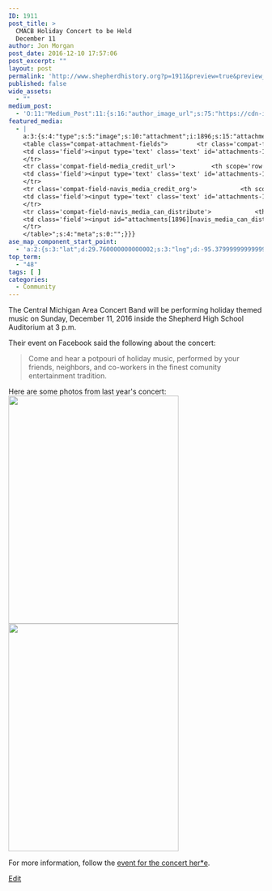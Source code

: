 ```yaml
---
ID: 1911
post_title: >
  CMACB Holiday Concert to be Held
  December 11
author: Jon Morgan
post_date: 2016-12-10 17:57:06
post_excerpt: ""
layout: post
permalink: 'http://www.shepherdhistory.org?p=1911&preview=true&preview_id=1911'
published: false
wide_assets:
  - ""
medium_post:
  - 'O:11:"Medium_Post":11:{s:16:"author_image_url";s:75:"https://cdn-images-1.medium.com/fit/c/200/200/1*SqJTY-3vzTSKsiqc5-cV_A.jpeg";s:10:"author_url";s:28:"https://medium.com/@morga2ja";s:11:"byline_name";N;s:12:"byline_email";N;s:10:"cross_link";s:2:"no";s:2:"id";s:12:"76fa3e90f30e";s:21:"follower_notification";s:2:"no";s:7:"license";s:19:"all-rights-reserved";s:14:"publication_id";s:12:"f45ad4d6ec92";s:6:"status";s:5:"draft";s:3:"url";s:41:"https://medium.com/@morga2ja/76fa3e90f30e";}'
featured_media:
  - |
    a:3:{s:4:"type";s:5:"image";s:10:"attachment";i:1896;s:15:"attachment_data";a:31:{s:2:"id";i:1896;s:5:"title";s:48:"12363050_10153911160030921_4797266785285442002_o";s:8:"filename";s:52:"12363050_10153911160030921_4797266785285442002_o.jpg";s:3:"url";s:110:"http://www.shepherdhistory.org/wp-content/uploads/2016/12/12363050_10153911160030921_4797266785285442002_o.jpg";s:4:"link";s:80:"http://www.shepherdhistory.org/12363050_10153911160030921_4797266785285442002_o/";s:3:"alt";s:0:"";s:6:"author";s:1:"1";s:11:"description";s:0:"";s:7:"caption";s:0:"";s:4:"name";s:48:"12363050_10153911160030921_4797266785285442002_o";s:6:"status";s:7:"inherit";s:10:"uploadedTo";i:0;s:4:"date";i:1481402911000;s:8:"modified";i:1481402911000;s:9:"menuOrder";i:0;s:4:"mime";s:10:"image/jpeg";s:4:"type";s:5:"image";s:7:"subtype";s:4:"jpeg";s:4:"icon";s:67:"http://www.shepherdhistory.org/wp-includes/images/media/default.png";s:13:"dateFormatted";s:17:"December 10, 2016";s:6:"nonces";a:3:{s:6:"update";s:10:"88de59673e";s:6:"delete";s:10:"bc8e6a3363";s:4:"edit";s:10:"f046b439ff";}s:8:"editLink";s:70:"http://www.shepherdhistory.org/wp-admin/post.php?post=1896&action=edit";s:4:"meta";b:0;s:10:"authorName";s:10:"Jon Morgan";s:15:"filesizeInBytes";i:74679;s:21:"filesizeHumanReadable";s:5:"73 KB";s:6:"height";i:972;s:5:"width";i:726;s:11:"orientation";s:8:"portrait";s:5:"sizes";a:3:{s:9:"thumbnail";a:4:{s:6:"height";i:140;s:5:"width";i:140;s:3:"url";s:118:"http://www.shepherdhistory.org/wp-content/uploads/2016/12/12363050_10153911160030921_4797266785285442002_o-140x140.jpg";s:11:"orientation";s:9:"landscape";}s:6:"medium";a:4:{s:6:"height";i:450;s:5:"width";i:336;s:3:"url";s:118:"http://www.shepherdhistory.org/wp-content/uploads/2016/12/12363050_10153911160030921_4797266785285442002_o-336x450.jpg";s:11:"orientation";s:8:"portrait";}s:4:"full";a:4:{s:3:"url";s:110:"http://www.shepherdhistory.org/wp-content/uploads/2016/12/12363050_10153911160030921_4797266785285442002_o.jpg";s:6:"height";i:972;s:5:"width";i:726;s:11:"orientation";s:8:"portrait";}}s:6:"compat";a:2:{s:4:"item";s:1723:"<input type="hidden" name="attachments[1896][menu_order]" value="0" /><p class="media-types media-types-required-info">Required fields are marked <span class="required">*</span></p>
    <table class="compat-attachment-fields">		<tr class='compat-field-media_credit'>			<th scope='row' class='label'><label for='attachments-1896-media_credit'><span class='alignleft'>Credit</span><br class='clear' /></label></th>
    <td class='field'><input type='text' class='text' id='attachments-1896-media_credit' name='attachments[1896][media_credit]' value=''  /></td>
    </tr>
    <tr class='compat-field-media_credit_url'>			<th scope='row' class='label'><label for='attachments-1896-media_credit_url'><span class='alignleft'>Credit URL</span><br class='clear' /></label></th>
    <td class='field'><input type='text' class='text' id='attachments-1896-media_credit_url' name='attachments[1896][media_credit_url]' value=''  /></td>
    </tr>
    <tr class='compat-field-navis_media_credit_org'>			<th scope='row' class='label'><label for='attachments-1896-navis_media_credit_org'><span class='alignleft'>Organization</span><br class='clear' /></label></th>
    <td class='field'><input type='text' class='text' id='attachments-1896-navis_media_credit_org' name='attachments[1896][navis_media_credit_org]' value=''  /></td>
    </tr>
    <tr class='compat-field-navis_media_can_distribute'>			<th scope='row' class='label'><label for='attachments-1896-navis_media_can_distribute'><span class='alignleft'>Can<br />distribute?</span><br class='clear' /></label></th>
    <td class='field'><input id="attachments[1896][navis_media_can_distribute]" name="attachments[1896][navis_media_can_distribute]" type="checkbox" value="1"  /></td>
    </tr>
    </table>";s:4:"meta";s:0:"";}}}
ase_map_component_start_point:
  - 'a:2:{s:3:"lat";d:29.760000000000002;s:3:"lng";d:-95.379999999999995;}'
top_term:
  - "48"
tags: [ ]
categories:
  - Community
---
```

The Central Michigan Area Concert Band will be performing holiday themed music on Sunday, December 11, 2016 inside the Shepherd High School Auditorium at 3 p.m.

Their event on Facebook said the following about the concert:
<blockquote>Come and hear a potpouri of holiday music, performed by your friends, neighbors, and co-workers in the finest comunity entertainment tradition.</blockquote>
Here are some photos from last year's concert:

<img class="alignnone size-medium wp-image-1903" src="http://www.shepherdhistory.org/wp-content/uploads/2016/12/12339408_10153911160035921_3454303418014457471_o-336x450.jpg" alt="" width="336" height="450" />

<img class="alignnone size-medium wp-image-1904" src="http://www.shepherdhistory.org/wp-content/uploads/2016/12/12363210_10153911159975921_3171048118821891899_o-336x450.jpg" alt="" width="336" height="450" />

For more information, follow the [event for the concert her*e](https://www.facebook.com/events/1805384953052521/).

[Edit](https://docs.google.com/document/d/1nDbA3V_jMfWIfdVy4-evI1JiP5eK6LI7QJRprO8jAsg/edit?usp=sharing)